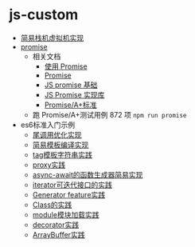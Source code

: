# js-custom
- [简易栈机虚拟机实现](./virtual-stack.ts)
- [promise](./promise.js)
  - 相关文档
    - [使用 Promise](https://developer.mozilla.org/zh-CN/docs/Web/JavaScript/Guide/Using_promises)
    - [Promise](https://developer.mozilla.org/zh-CN/docs/Web/JavaScript/Reference/Global_Objects/Promise)
    - [JS promise 基础](https://medium.com/@ramsunvtech/promises-of-promise-part-1-53f769245a53)
    - [JS Promise 实现库](https://medium.com/@ramsunvtech/js-promise-part-2-q-js-when-js-and-rsvp-js-af596232525c)
    - [Promise/A+标准](https://promisesaplus.com/#notes)
  - 跑 Promise/A+测试用例 872 项 `npm run promise`
- es6标准入门示例
  - [尾调用优化实现](./es6/tail-call-one.mjs)
  - [简易模板编译实现](./es6/template-compile.mjs)
  - [tag模板字符串实践](./es6/tagged-template.mjs)
  - [proxy实践](./es6/proxy.mjs)
  - [async-await的函数生成器简易实现](./es6/async.mjs)
  - [iterator可迭代接口的实践](./es6/iterator.mjs)
  - [Generator feature实践](./es6/generator.mjs)
  - [Class的实践](./es6/class.mjs)
  - [module模块加载实践](./es6/module.mjs)
  - [decorator实践](./es6/decorator.js)
  - [ArrayBuffer实践](./es6/array-buffer.mjs)
